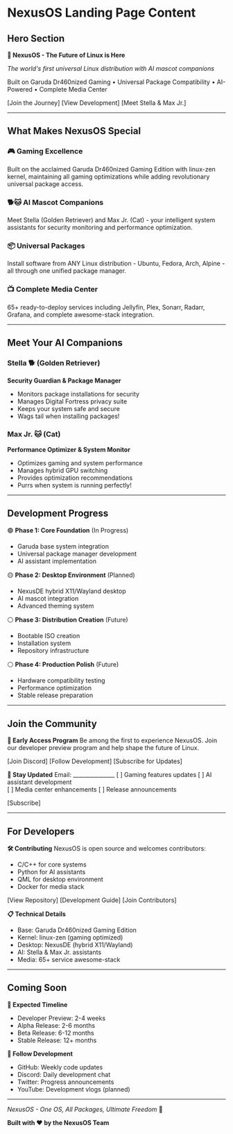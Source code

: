 # NexusOS Landing Page Content

## Hero Section
**🚀 NexusOS - The Future of Linux is Here**

*The world's first universal Linux distribution with AI mascot companions*

Built on Garuda Dr460nized Gaming • Universal Package Compatibility • AI-Powered • Complete Media Center

[Join the Journey] [View Development] [Meet Stella & Max Jr.]

---

## What Makes NexusOS Special

### 🎮 **Gaming Excellence**
Built on the acclaimed Garuda Dr460nized Gaming Edition with linux-zen kernel, maintaining all gaming optimizations while adding revolutionary universal package access.

### 🐕🐱 **AI Mascot Companions** 
Meet Stella (Golden Retriever) and Max Jr. (Cat) - your intelligent system assistants for security monitoring and performance optimization.

### 📦 **Universal Packages**
Install software from ANY Linux distribution - Ubuntu, Fedora, Arch, Alpine - all through one unified package manager.

### 📺 **Complete Media Center**
65+ ready-to-deploy services including Jellyfin, Plex, Sonarr, Radarr, Grafana, and complete awesome-stack integration.

---

## Meet Your AI Companions

### Stella 🐕 (Golden Retriever)
**Security Guardian & Package Manager**
- Monitors package installations for security
- Manages Digital Fortress privacy suite  
- Keeps your system safe and secure
- Wags tail when installing packages!

### Max Jr. 🐱 (Cat)
**Performance Optimizer & System Monitor**
- Optimizes gaming and system performance
- Manages hybrid GPU switching
- Provides optimization recommendations  
- Purrs when system is running perfectly!

---

## Development Progress

🟢 **Phase 1: Core Foundation** (In Progress)
- Garuda base system integration
- Universal package manager development
- AI assistant implementation

🟡 **Phase 2: Desktop Environment** (Planned)
- NexusDE hybrid X11/Wayland desktop
- AI mascot integration
- Advanced theming system

⚪ **Phase 3: Distribution Creation** (Future)
- Bootable ISO creation
- Installation system
- Repository infrastructure

⚪ **Phase 4: Production Polish** (Future)
- Hardware compatibility testing
- Performance optimization
- Stable release preparation

---

## Join the Community

**🎯 Early Access Program**
Be among the first to experience NexusOS. Join our developer preview program and help shape the future of Linux.

[Join Discord] [Follow Development] [Subscribe for Updates]

**📧 Stay Updated**
Email: _______________
[ ] Gaming features updates
[ ] AI assistant development  
[ ] Media center enhancements
[ ] Release announcements

[Subscribe]

---

## For Developers

**🛠️ Contributing**
NexusOS is open source and welcomes contributors:
- C/C++ for core systems
- Python for AI assistants  
- QML for desktop environment
- Docker for media stack

[View Repository] [Development Guide] [Join Contributors]

**📋 Technical Details**
- Base: Garuda Dr460nized Gaming Edition
- Kernel: linux-zen (gaming optimized)  
- Desktop: NexusDE (hybrid X11/Wayland)
- AI: Stella & Max Jr. assistants
- Media: 65+ service awesome-stack

---

## Coming Soon

**🚀 Expected Timeline**
- Developer Preview: 2-4 weeks
- Alpha Release: 2-6 months  
- Beta Release: 6-12 months
- Stable Release: 12+ months

**📢 Follow Development**
- GitHub: Weekly code updates
- Discord: Daily development chat
- Twitter: Progress announcements
- YouTube: Development vlogs (planned)

---

*NexusOS - One OS, All Packages, Ultimate Freedom* 🚀

**Built with ❤️ by the NexusOS Team**